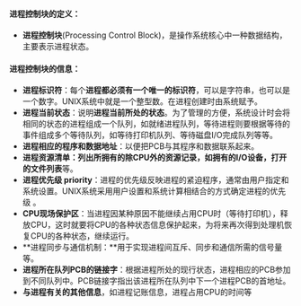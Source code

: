 #### 进程控制块的定义：

- **进程控制块**(Processing Control Block)，是操作系统核心中一种数据结构，主要表示进程状态。

#### 进程控制块的信息：

- **进程标识符**：每个**进程都必须有一个唯一的标识符**，可以是字符串，也可以是一个数字。UNIX系统中就是一个整型数。在进程创建时由系统赋予。
- **进程当前状态**：说明**进程当前所处的状态**。为了管理的方便，系统设计时会将相同的状态的进程组成一个队列，如就绪进程队列，等待进程则要根据等待的事件组成多个等待队列，如等待打印机队列、等待磁盘I/O完成队列等等。
- **进程相应的程序和数据地址**：以便把PCB与其程序和数据联系起来。
- **进程资源清单：**列出所拥有的除CPU外的资源记录，如**拥有的I/O设备，打开的文件列表**等。
- **进程优先级 priority**：进程的优先级反映进程的紧迫程序，通常由用户指定和系统设置。UNIX系统采用用户设置和系统计算相结合的方式确定进程的优先级 。
- **CPU现场保护区**：当进程因某种原因不能继续占用CPU时（等待打印机），释放CPU，这时就要将CPU的各种状态信息保护起来，为将来再次得到处理机恢复CPU的各种状态，继续运行。
- **进程同步与通信机制：**用于实现进程间互斥、同步和通信所需的信号量等。
- **进程所在队列PCB的链接字**：根据进程所处的现行状态，进程相应的PCB参加到不同队列中。PCB链接字指出该进程所在队列中下一个进程PCB的首地址。
- **与进程有关的其他信息**，如进程记账信息，进程占用CPU的时间等